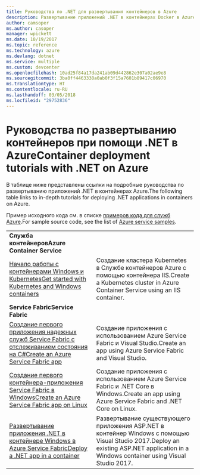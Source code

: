 ```yaml
---
title: Руководства по .NET для развертывания контейнеров в Azure
description: Развертывание приложений .NET в контейнерах Docker в Azure и их масштабирование при помощи DC/OS, Mesos или Kubernetes.
author: camsoper
ms.author: casoper
manager: wpickett
ms.date: 10/19/2017
ms.topic: reference
ms.technology: azure
ms.devlang: dotnet
ms.service: multiple
ms.custom: devcenter
ms.openlocfilehash: 10ad25f84a17da241ab09d442862e307a02ae9e8
ms.sourcegitcommit: 3ba0ff4463338a0ab0f3f15a7601b89417c06970
ms.translationtype: HT
ms.contentlocale: ru-RU
ms.lasthandoff: 03/05/2018
ms.locfileid: "29752836"
---
```

# <a name="container-deployment-tutorials-with-net-on-azure"></a><span data-ttu-id="61cce-103">Руководства по развертыванию контейнеров при помощи .NET в Azure</span><span class="sxs-lookup"><span data-stu-id="61cce-103">Container deployment tutorials with .NET on Azure</span></span>

<span data-ttu-id="61cce-104">В таблице ниже представлены ссылки на подробные руководства по развертыванию приложений .NET в контейнерах Azure.</span><span class="sxs-lookup"><span data-stu-id="61cce-104">The following table links to in-depth tutorials for deploying .NET applications in containers on Azure.</span></span>

<span data-ttu-id="61cce-105">Пример исходного кода см. в списке [примеров кода для служб Azure](https://azure.microsoft.com/resources/samples/?platform=dotnet).</span><span class="sxs-lookup"><span data-stu-id="61cce-105">For sample source code, see the list of [Azure service samples](https://azure.microsoft.com/resources/samples/?platform=dotnet).</span></span>

| | |
|---|---|
| <span data-ttu-id="61cce-106">**Служба контейнеров**</span><span class="sxs-lookup"><span data-stu-id="61cce-106">**Azure Container Service**</span></span> ||
| <span data-ttu-id="61cce-107">[Начало работы с контейнерами Windows и Kubernetes][1]</span><span class="sxs-lookup"><span data-stu-id="61cce-107">[Get started with Kubernetes and Windows containers][1]</span></span> | <span data-ttu-id="61cce-108">Создание кластера Kubernetes в Службе контейнеров Azure с помощью контейнера IIS.</span><span class="sxs-lookup"><span data-stu-id="61cce-108">Create a Kubernetes cluster in Azure Container Service using an IIS container.</span></span>
|<span data-ttu-id="61cce-109">**Service Fabric**</span><span class="sxs-lookup"><span data-stu-id="61cce-109">**Service Fabric**</span></span>| |
| <span data-ttu-id="61cce-110">[Создание первого приложения надежных служб Service Fabric с отслеживанием состояния на C#][2]</span><span class="sxs-lookup"><span data-stu-id="61cce-110">[Create an Azure Service Fabric app][2]</span></span> | <span data-ttu-id="61cce-111">Создание приложения с использованием Azure Service Fabric и Visual Studio.</span><span class="sxs-lookup"><span data-stu-id="61cce-111">Create an app using Azure Service Fabric and Visual Studio.</span></span> | 
| <span data-ttu-id="61cce-112">[Создание первого контейнера-приложения Service Fabric в Windows][3]</span><span class="sxs-lookup"><span data-stu-id="61cce-112">[Create an Azure Service Fabric app on Linux][3]</span></span> | <span data-ttu-id="61cce-113">Создание приложения с использованием Azure Service Fabric и .NET Core в Windows.</span><span class="sxs-lookup"><span data-stu-id="61cce-113">Create an  app using Azure Service Fabric and .NET Core on Linux.</span></span> | 
| <span data-ttu-id="61cce-114">[Развертывание приложения .NET в контейнере Windows в Azure Service Fabric][4]</span><span class="sxs-lookup"><span data-stu-id="61cce-114">[Deploy a .NET app in a container][4]</span></span> | <span data-ttu-id="61cce-115">Развертывание существующего приложения ASP.NET в контейнер Windows с помощью Visual Studio 2017.</span><span class="sxs-lookup"><span data-stu-id="61cce-115">Deploy an existing ASP.NET application in a Windows container using Visual Studio 2017.</span></span>  |

[1]: /azure/container-service/container-service-kubernetes-windows-walkthrough
[2]: /azure/service-fabric/service-fabric-create-your-first-application-in-visual-studio
[3]: /azure/service-fabric/service-fabric-get-started-containers
[4]: /azure/service-fabric/service-fabric-host-app-in-a-container
